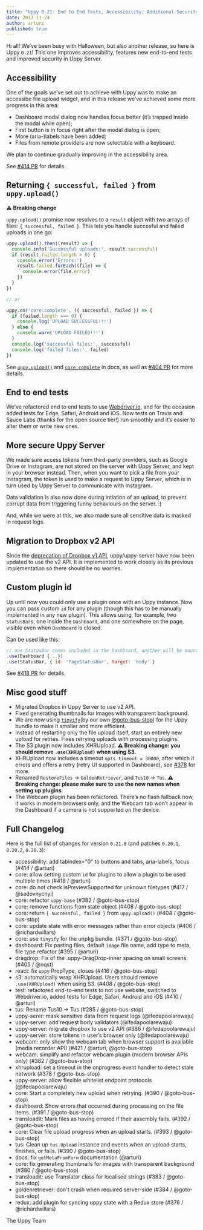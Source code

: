 ```yaml
---
title: "Uppy 0.21: End to End Tests, Accessibility, Additional Security for Uppy Server"
date: 2017-11-24
author: arturi
published: true
---
```


Hi all! We’ve been busy with Halloween, but also another release, so here is Uppy `0.21`! This one improves accessibility, features new end-to-end tests and improved security in Uppy Server.

<!--truncate-->

## Accessibility

One of the goals we’ve set out to achieve with Uppy was to make an accessibe file upload widget, and in this release we’ve achieved some more progress in this area:

* Dashboard modal dialog now handles focus better (it’s trapped inside the modal while open);
* First button is in focus right after the modal dialog is open;
* More (aria-)labels have been added;
* Files from remote providers are now selectable with a keyboard.

We plan to continue gradually improving in the accessibility area.

See [#414 PR](https://github.com/transloadit/uppy/pull/414) for details.

## Returning `{ successful, failed }` from `uppy.upload()`

**⚠️ Breaking change**

`uppy.upload()` promise now resolves to a `result` object with two arrays of files: `{ successful, failed }`. This lets you handle succesful and failed uploads in one go:  

```js
uppy.upload().then((result) => {
  console.info('Successful uploads:', result.successful)
  if (result.failed.length > 0) {
    console.error('Errors:')
    result.failed.forEach((file) => {
      console.error(file.error)
    })
  }
})

// or

uppy.on('core:complete', ({ successful, failed }) => {
  if (failed.length === 0) {
    console.log('UPLOAD SUCCESSFUL!!!')
  } else {
    console.warn('UPLOAD FAILED!!!')
  }
  console.log('successful files:', successful)
  console.log('failed files:', failed)
})
```

See [`uppy.upload()`](https://uppy.io/docs/uppy/#uppy-upload) and [`core:complete`](https://uppy.io/docs/uppy/#core-complete) in docs, as well as [#404 PR](https://github.com/transloadit/uppy/pull/404) for more details.

## End to end tests

We’ve refactored end to end tests to use [Webdriver.io](http://webdriver.io), and for the occasion added tests for Edge, Safari, Android and iOS. Now tests on Travis and Sauce Labs (thanks for the open source tier!) run smoothly and it’s easier to alter them or write new ones.

## More secure Uppy Server

We made sure access tokens from third-party providers, such as Google Drive or Instagram, are not stored on the server with Uppy Server, and kept in your browser instead. Then, when you want to pick a file from your Instagram, the token is used to make a request to Uppy Server, which is in turn used by Uppy Server to communicate with Instagram.

Data validation is also now done during intiation of an upload, to prevent corrupt data from triggering funny behaviours on the server. :)

And, while we were at this, we also made sure all sensitive data is masked in request logs.

## Migration to Dropbox v2 API

Since the [deprecation of Dropbox v1 API](https://blogs.dropbox.com/developers/2017/09/api-v1-shutdown-details/), uppy/uppy-server have now been updated to use the v2 API. It is implemented to work closely as its previous implementation so there should be no worries.

## Custom plugin id

Up until now you could only use a plugin once with an Uppy instance. Now you can pass custom `id` for any plugin (though this has to be manually implemented in any new plugin). This allows using, for example, two `StatusBar`s, one inside the `Dashboard`, and one somewhere on the page, visible even when `Dashboard` is closed.

Can be used like this:

```js
// one StatusBar comes included in the Dashboard, another will be mounted on the page
.use(Dashboard {...})
.use(StatusBar, { id: 'PageStatusBar', target: 'body' }
```

See [#418 PR](https://github.com/transloadit/uppy/pull/418) for details.

## Misc good stuff

- Migrated Dropbox in Uppy Server to use v2 API.
- Fixed generating thumbnails for images with transparent background.
- We are now using [`tinyify`](https://github.com/goto-bus-stop/tinyify)(by our own [@goto-bus-stop](https://github.com/goto-bus-stop)) for the Uppy bundle to make it smaller and more efficient.
- Instead of restarting only the file upload itself, start an entirely new upload for retries. Fixes retrying uploads with processing plugins.
- The S3 plugin now includes XHRUpload. **⚠️ Breaking change: you should remove `.use(XHRUpload)` when using S3.**
- XHRUpload now includes a timeout `opts.timeout = 30000`, after which it errors and offers a retry (retry UI supported in Dashboard), see [#378](https://github.com/transloadit/uppy/pull/378) for more.
- Renamed `RestoreFiles` → `GoldenRetriever`, and `Tus10` → `Tus`. **⚠️ Breaking change: please make sure to use the new names when setting up plugins**.
- The Webcam plugin has been refactored. There’s no flash fallback now, it works in modern browsers only, and the Webcam tab won’t appear in the Dashboard if a camera is not supported on the device.

## Full Changelog

Here is the full list of changes for version `0.21.0` (and patches `0.20.1`, `0.20.2`, `0.20.3`):

- accessibility: add tabindex="0" to buttons and tabs, aria-labels, focus (#414 / @arturi)
- core: allow setting custom `id` for plugins to allow a plugin to be used multiple times (#418 / @arturi)
- core: do not check isPreviewSupported for unknown filetypes (#417 / @sadovnychyi)
- core: refactor `uppy-base` (#382 / @goto-bus-stop)
- core: remove functions from state object (#408 / @goto-bus-stop)
- core: return `{ successful, failed }` from `uppy.upload()` (#404 / @goto-bus-stop)
- core: update state with error messages rather than error objects (#406 / @richardwillars)
- core: use `tinyify` for the unpkg bundle. (#371 / @goto-bus-stop)
- dashboard: Fix pasting files, default `image` file name, add type to meta, file type refactor (#395 / @arturi)
- dragdrop: Fix of the .uppy-DragDrop-inner spacing on small screens (#405 / @nqst)
- react: fix `uppy` PropType, closes (#416 / @goto-bus-stop)
- s3: automatically wrap XHRUpload. Users should remove `.use(XHRUpload)` when using S3. (#408 / @goto-bus-stop)
- test: refactored end-to-end tests to not use website, switched to Webdriver.io, added tests for Edge, Safari, Android and iOS (#410 / @arturi)
- tus: Rename Tus10 → Tus (#285 / @goto-bus-stop)
- uppy-serer: mask sensitive data from request logs (@ifedapoolarewaju)
- uppy-server: add request body validators (@ifedapoolarewaju)
- uppy-server: migrate dropbox to use v2 API (#386 / @ifedapoolarewaju)
- uppy-server: store tokens in user’s browser only (@ifedapoolarewaju)
- webcam: only show the webcam tab when browser support is available (media recorder API) (#421 / @arturi, @goto-bus-stop)
- webcam: simplify and refactor webcam plugin (modern browser APIs only) (#382 / @goto-bus-stop)
- xhrupload: set a timeout in the onprogress event handler to detect stale network (#378 / @goto-bus-stop)
- uppy-server: allow flexible whitelist endpoint protocols (@ifedapoolarewaju)
- core: Start a completely new upload when retrying. (#390 / @goto-bus-stop)
- dashboard: Show errors that occurred during processing on the file items. (#391 / @goto-bus-stop)
- transloadit: Mark files as having errored if their assembly fails. (#392 / @goto-bus-stop)
- core: Clear file upload progress when an upload starts. (#393 / @goto-bus-stop)
- tus: Clean up `tus.Upload` instance and events when an upload starts, finishes, or fails. (#390 / @goto-bus-stop)
- docs: fix `getMetaFromForm` documentation (@arturi)
- core: fix generating thumbnails for images with transparent background (#380 / @goto-bus-stop)
- transloadit: use Translator class for localised strings (#383 / @goto-bus-stop)
- goldenretriever: don't crash when required server-side (#384 / @goto-bus-stop)
- redux: add plugin for syncing uppy state with a Redux store (#376 / @richardwillars)


The Uppy Team
